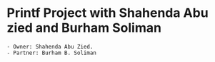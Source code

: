 # Printf Project with Shahenda Abu zied and Burham Soliman

	- Owner: Shahenda Abu Zied.
	- Partner: Burham B. Soliman
